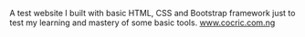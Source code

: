 A test website I built with basic HTML, CSS and Bootstrap framework just to test my learning and mastery of some basic tools.
www.cocric.com.ng

